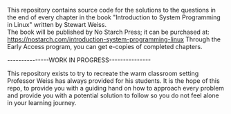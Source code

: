 This repository contains source code for the solutions to the questions in the end of every chapter in the book
"Introduction to System Programming in Linux"  written by Stewart Weiss.  
The book will be published by No Starch Press;
it can be purchased at:
https://nostarch.com/introduction-system-programming-linux
Through the Early Access program, you can get e-copies of completed
chapters.

---------------WORK IN PROGRESS---------------

This repository exists to try to recreate the warm classroom setting Professor Weiss has always provided for his students. It is the hope of this repo, to provide you with a guiding hand on how to approach every problem and provide you with a potential solution to follow so you do not feel alone in your learning journey. 
